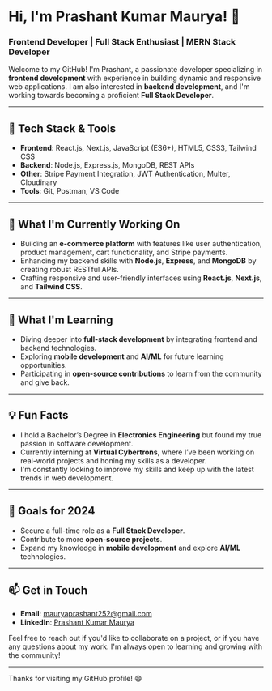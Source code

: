 # Hi, I'm Prashant Kumar Maurya! 👋

### Frontend Developer | Full Stack Enthusiast | MERN Stack Developer

Welcome to my GitHub! I'm Prashant, a passionate developer specializing in **frontend development** with experience in building dynamic and responsive web applications. I am also interested in **backend development**, and I'm working towards becoming a proficient **Full Stack Developer**.

---

## 🔧 Tech Stack & Tools

- **Frontend**: React.js, Next.js, JavaScript (ES6+), HTML5, CSS3, Tailwind CSS
- **Backend**: Node.js, Express.js, MongoDB, REST APIs
- **Other**: Stripe Payment Integration, JWT Authentication, Multer, Cloudinary
- **Tools**: Git, Postman, VS Code

---

## 🚀 What I'm Currently Working On

- Building an **e-commerce platform** with features like user authentication, product management, cart functionality, and Stripe payments.
- Enhancing my backend skills with **Node.js**, **Express**, and **MongoDB** by creating robust RESTful APIs.
- Crafting responsive and user-friendly interfaces using **React.js**, **Next.js**, and **Tailwind CSS**.

---

## 🌱 What I'm Learning

- Diving deeper into **full-stack development** by integrating frontend and backend technologies.
- Exploring **mobile development** and **AI/ML** for future learning opportunities.
- Participating in **open-source contributions** to learn from the community and give back.

---

## 💡 Fun Facts

- I hold a Bachelor’s Degree in **Electronics Engineering** but found my true passion in software development.
- Currently interning at **Virtual Cybertrons**, where I’ve been working on real-world projects and honing my skills as a developer.
- I'm constantly looking to improve my skills and keep up with the latest trends in web development.

---

## 🎯 Goals for 2024

- Secure a full-time role as a **Full Stack Developer**.
- Contribute to more **open-source projects**.
- Expand my knowledge in **mobile development** and explore **AI/ML** technologies.

---

## 📫 Get in Touch

- **Email**: mauryaprashant252@gmail.com
- **LinkedIn**: [Prashant Kumar Maurya](https://www.linkedin.com/in/prashant-kumar-maurya-98a9732b5/)

Feel free to reach out if you'd like to collaborate on a project, or if you have any questions about my work. I'm always open to learning and growing with the community!

---

Thanks for visiting my GitHub profile! 😄


<!---
PrashantMaurya252/PrashantMaurya252 is a ✨ special ✨ repository because its `README.md` (this file) appears on your GitHub profile.
You can click the Preview link to take a look at your changes.
--->
